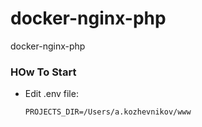 # docker-nginx-php
docker-nginx-php

### HOw To Start

* Edit .env file:
  
  `PROJECTS_DIR=/Users/a.kozhevnikov/www`